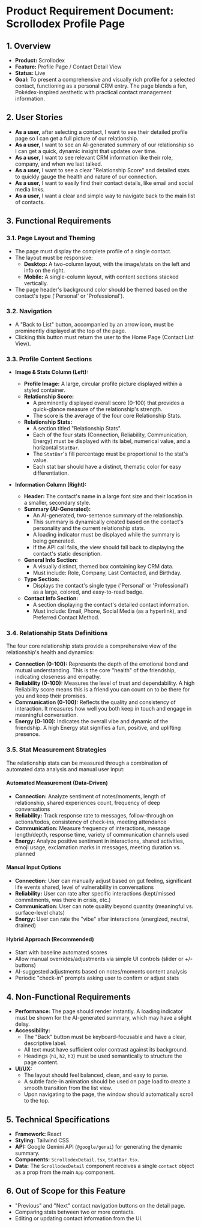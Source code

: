 # Product Requirement Document: Scrollodex Profile Page

## 1. Overview

- **Product:** Scrollodex
- **Feature:** Profile Page / Contact Detail View
- **Status:** Live
- **Goal:** To present a comprehensive and visually rich profile for a selected contact, functioning as a personal CRM entry. The page blends a fun, Pokédex-inspired aesthetic with practical contact management information.

## 2. User Stories

- **As a user,** after selecting a contact, I want to see their detailed profile page so I can get a full picture of our relationship.
- **As a user,** I want to see an AI-generated summary of our relationship so I can get a quick, dynamic insight that updates over time.
- **As a user,** I want to see relevant CRM information like their role, company, and when we last talked.
- **As a user,** I want to see a clear "Relationship Score" and detailed stats to quickly gauge the health and nature of our connection.
- **As a user,** I want to easily find their contact details, like email and social media links.
- **As a user,** I want a clear and simple way to navigate back to the main list of contacts.

## 3. Functional Requirements

### 3.1. Page Layout and Theming
- The page must display the complete profile of a single contact.
- The layout must be responsive:
  - **Desktop:** A two-column layout, with the image/stats on the left and info on the right.
  - **Mobile:** A single-column layout, with content sections stacked vertically.
- The page header's background color should be themed based on the contact's type ('Personal' or 'Professional').

### 3.2. Navigation
- A "Back to List" button, accompanied by an arrow icon, must be prominently displayed at the top of the page.
- Clicking this button must return the user to the Home Page (Contact List View).

### 3.3. Profile Content Sections

- **Image & Stats Column (Left):**
  - **Profile Image:** A large, circular profile picture displayed within a styled container.
  - **Relationship Score:**
    - A prominently displayed overall score (0-100) that provides a quick-glance measure of the relationship's strength.
    - The score is the average of the four core Relationship Stats.
  - **Relationship Stats:**
    - A section titled "Relationship Stats".
    - Each of the four stats (Connection, Reliability, Communication, Energy) must be displayed with its label, numerical value, and a horizontal `StatBar`.
    - The `StatBar`'s fill percentage must be proportional to the stat's value.
    - Each stat bar should have a distinct, thematic color for easy differentiation.

- **Information Column (Right):**
  - **Header:** The contact's name in a large font size and their location in a smaller, secondary style.
  - **Summary (AI-Generated):**
    - An AI-generated, two-sentence summary of the relationship.
    - This summary is dynamically created based on the contact's personality and the current relationship stats.
    - A loading indicator must be displayed while the summary is being generated.
    - If the API call fails, the view should fall back to displaying the contact's static description.
  - **General Info Section:**
    - A visually distinct, themed box containing key CRM data.
    - Must include: Role, Company, Last Contacted, and Birthday.
  - **Type Section:**
    - Displays the contact's single type ('Personal' or 'Professional') as a large, colored, and easy-to-read badge.
  - **Contact Info Section:**
    - A section displaying the contact's detailed contact information.
    - Must include: Email, Phone, Social Media (as a hyperlink), and Preferred Contact Method.

### 3.4. Relationship Stats Definitions

The four core relationship stats provide a comprehensive view of the relationship's health and dynamics:

- **Connection (0-100):** Represents the depth of the emotional bond and mutual understanding. This is the core "health" of the friendship, indicating closeness and empathy.
- **Reliability (0-100):** Measures the level of trust and dependability. A high Reliability score means this is a friend you can count on to be there for you and keep their promises.
- **Communication (0-100):** Reflects the quality and consistency of interaction. It measures how well you both keep in touch and engage in meaningful conversation.
- **Energy (0-100):** Indicates the overall vibe and dynamic of the friendship. A high Energy stat signifies a fun, positive, and uplifting presence.

### 3.5. Stat Measurement Strategies

The relationship stats can be measured through a combination of automated data analysis and manual user input:

#### Automated Measurement (Data-Driven)

- **Connection:** Analyze sentiment of notes/moments, length of relationship, shared experiences count, frequency of deep conversations
- **Reliability:** Track response rate to messages, follow-through on actions/todos, consistency of check-ins, meeting attendance
- **Communication:** Measure frequency of interactions, message length/depth, response time, variety of communication channels used
- **Energy:** Analyze positive sentiment in interactions, shared activities, emoji usage, exclamation marks in messages, meeting duration vs. planned

#### Manual Input Options

- **Connection:** User can manually adjust based on gut feeling, significant life events shared, level of vulnerability in conversations
- **Reliability:** User can rate after specific interactions (kept/missed commitments, was there in crisis, etc.)
- **Communication:** User can note quality beyond quantity (meaningful vs. surface-level chats)
- **Energy:** User can rate the "vibe" after interactions (energized, neutral, drained)

#### Hybrid Approach (Recommended)

- Start with baseline automated scores
- Allow manual overrides/adjustments via simple UI controls (slider or +/- buttons)
- AI-suggested adjustments based on notes/moments content analysis
- Periodic "check-in" prompts asking user to confirm or adjust stats

## 4. Non-Functional Requirements

- **Performance:** The page should render instantly. A loading indicator must be shown for the AI-generated summary, which may have a slight delay.
- **Accessibility:**
  - The "Back" button must be keyboard-focusable and have a clear, descriptive label.
  - All text must have sufficient color contrast against its background.
  - Headings (`h1`, `h2`, `h3`) must be used semantically to structure the page content.
- **UI/UX:**
  - The layout should feel balanced, clean, and easy to parse.
  - A subtle fade-in animation should be used on page load to create a smooth transition from the list view.
  - Upon navigating to the page, the window should automatically scroll to the top.

## 5. Technical Specifications

- **Framework:** React
- **Styling:** Tailwind CSS
- **API:** Google Gemini API (`@google/genai`) for generating the dynamic summary.
- **Components:** `ScrollodexDetail.tsx`, `StatBar.tsx`.
- **Data:** The `ScrollodexDetail` component receives a single `contact` object as a prop from the main `App` component.

## 6. Out of Scope for this Feature

- "Previous" and "Next" contact navigation buttons on the detail page.
- Comparing stats between two or more contacts.
- Editing or updating contact information from the UI.
